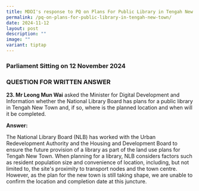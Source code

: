 ```yaml
---
title: MDDI's response to PQ on Plans For Public Library in Tengah New Town
permalink: /pq-on-plans-for-public-library-in-tengah-new-town/
date: 2024-11-12
layout: post
description: ""
image: ""
variant: tiptap
---
```

<h3>Parliament Sitting on 12 November 2024</h3>
<h3>QUESTION FOR WRITTEN ANSWER</h3>
<p><strong>23. Mr Leong Mun Wai</strong> asked the Minister for Digital Development
and Information whether the National Library Board has plans for a public
library in Tengah New Town and, if so, where is the planned location and
when will it be completed.</p>
<p><strong>Answer:</strong>
</p>
<p>The National Library Board (NLB) has worked with the Urban Redevelopment
Authority and the Housing and Development Board to ensure the future provision
of a library as part of the land use plans for Tengah New Town. When planning
for a library, NLB considers factors such as resident population size and
convenience of location, including, but not limited to, the site's proximity
to transport nodes and the town centre. However, as the plan for the new
town is still taking shape, we are unable to confirm the location and completion
date at this juncture.</p>